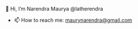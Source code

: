 👋 Hi, I’m Narendra Maurya @latherendra

- 📫 How to reach me: maurynarendra@gmail.com
<!---
- 👀 I’m interested in ...
- 🌱 I’m currently learning ...
- 💞️ I’m looking to collaborate on ...
- 😄 Pronouns: ...
- ⚡ Fun fact: ...

latherendra/latherendra is a ✨ special ✨ repository because its `README.md` (this file) appears on your GitHub profile.
You can click the Preview link to take a look at your changes.
--->
